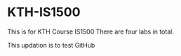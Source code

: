 # KTH-IS1500


This is for KTH Course IS1500
There are four labs in total.

This updation is to test GitHub